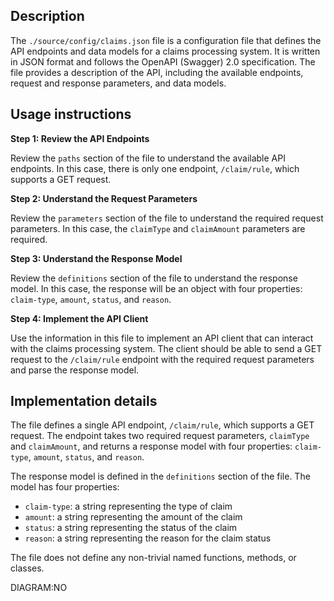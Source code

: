 ## Description
The `./source/config/claims.json` file is a configuration file that defines the API endpoints and data models for a claims processing system. It is written in JSON format and follows the OpenAPI (Swagger) 2.0 specification. The file provides a description of the API, including the available endpoints, request and response parameters, and data models.

## Usage instructions

**Step 1: Review the API Endpoints**

Review the `paths` section of the file to understand the available API endpoints. In this case, there is only one endpoint, `/claim/rule`, which supports a GET request.

**Step 2: Understand the Request Parameters**

Review the `parameters` section of the file to understand the required request parameters. In this case, the `claimType` and `claimAmount` parameters are required.

**Step 3: Understand the Response Model**

Review the `definitions` section of the file to understand the response model. In this case, the response will be an object with four properties: `claim-type`, `amount`, `status`, and `reason`.

**Step 4: Implement the API Client**

Use the information in this file to implement an API client that can interact with the claims processing system. The client should be able to send a GET request to the `/claim/rule` endpoint with the required request parameters and parse the response model.

## Implementation details

The file defines a single API endpoint, `/claim/rule`, which supports a GET request. The endpoint takes two required request parameters, `claimType` and `claimAmount`, and returns a response model with four properties: `claim-type`, `amount`, `status`, and `reason`.

The response model is defined in the `definitions` section of the file. The model has four properties:

* `claim-type`: a string representing the type of claim
* `amount`: a string representing the amount of the claim
* `status`: a string representing the status of the claim
* `reason`: a string representing the reason for the claim status

The file does not define any non-trivial named functions, methods, or classes.

DIAGRAM:NO
